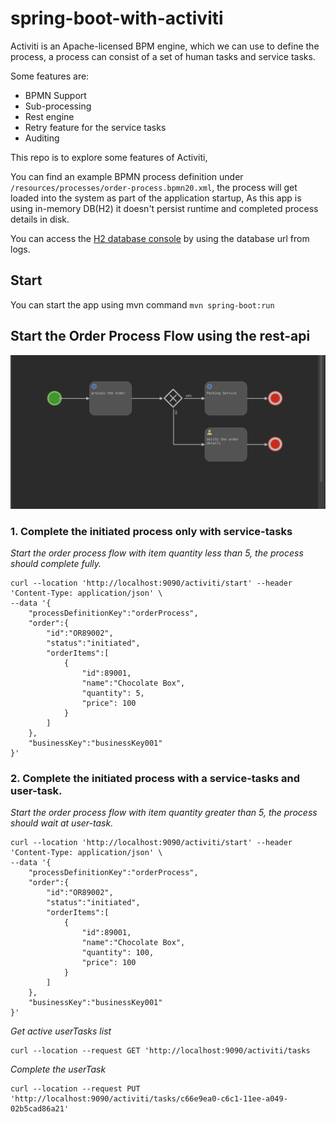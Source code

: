 # spring-boot-with-activiti
Activiti is an Apache-licensed BPM engine, which we can use to define the process, a process can consist of a set of human tasks and service tasks.

Some features are:
* BPMN Support 
* Sub-processing
* Rest engine
* Retry feature for the service tasks 
* Auditing 

This repo is to explore some features of Activiti, 

You can find an example BPMN process definition under `/resources/processes/order-process.bpmn20.xml`, the process will get loaded into the system as part of the application startup, 
As this app is using in-memory DB(H2) it doesn't persist runtime and completed process details in disk.

You can access the [H2 database console](http://localhost:9090/activiti/h2-console) by using the database url from logs.

## Start
You can start the app using mvn command `mvn spring-boot:run`

## Start the Order Process Flow using the rest-api

![Image](src/main/resources/img/order-process-bpmn.png)


### 1. Complete the initiated process only with service-tasks

*Start the order process flow with item quantity less than 5, the process should complete fully.*
```shell
curl --location 'http://localhost:9090/activiti/start' --header 'Content-Type: application/json' \
--data '{
	"processDefinitionKey":"orderProcess",
    "order":{
        "id":"OR89002",
        "status":"initiated",
        "orderItems":[
            {
                "id":89001,
                "name":"Chocolate Box",
                "quantity": 5,
                "price": 100
            }
        ]
    },
    "businessKey":"businessKey001"
}'
```

### 2. Complete the initiated process with a service-tasks and user-task.

*Start the order process flow with item quantity greater than 5, the process should wait at user-task.*
```shell
curl --location 'http://localhost:9090/activiti/start' --header 'Content-Type: application/json' \
--data '{
	"processDefinitionKey":"orderProcess",
    "order":{
        "id":"OR89002",
        "status":"initiated",
        "orderItems":[
            {
                "id":89001,
                "name":"Chocolate Box",
                "quantity": 100,
                "price": 100
            }
        ]
    },
    "businessKey":"businessKey001"
}'
```

*Get active userTasks list*
```curl
curl --location --request GET 'http://localhost:9090/activiti/tasks
```

*Complete the userTask*
```curl
curl --location --request PUT 'http://localhost:9090/activiti/tasks/c66e9ea0-c6c1-11ee-a049-02b5cad86a21'
```